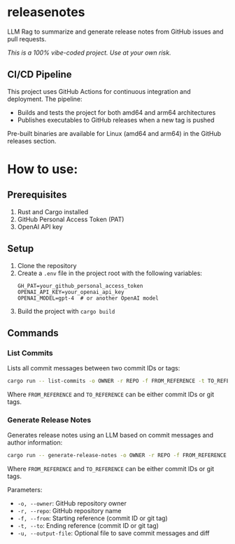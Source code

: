 # releasenotes
LLM Rag to summarize and generate release notes from GitHub issues and pull requests.

*This is a 100% vibe-coded project. Use at your own risk.*

## CI/CD Pipeline
This project uses GitHub Actions for continuous integration and deployment. The pipeline:
- Builds and tests the project for both amd64 and arm64 architectures
- Publishes executables to GitHub releases when a new tag is pushed

Pre-built binaries are available for Linux (amd64 and arm64) in the GitHub releases section.

# How to use:

## Prerequisites
1. Rust and Cargo installed
2. GitHub Personal Access Token (PAT)
3. OpenAI API key

## Setup
1. Clone the repository
2. Create a `.env` file in the project root with the following variables:
   ```
   GH_PAT=your_github_personal_access_token
   OPENAI_API_KEY=your_openai_api_key
   OPENAI_MODEL=gpt-4  # or another OpenAI model
   ```
3. Build the project with `cargo build`

## Commands

### List Commits
Lists all commit messages between two commit IDs or tags:

```bash
cargo run -- list-commits -o OWNER -r REPO -f FROM_REFERENCE -t TO_REFERENCE
```

Where `FROM_REFERENCE` and `TO_REFERENCE` can be either commit IDs or git tags.


### Generate Release Notes
Generates release notes using an LLM based on commit messages and author information:

```bash
cargo run -- generate-release-notes -o OWNER -r REPO -f FROM_REFERENCE -t TO_REFERENCE [-u OUTPUT_FILE]
```

Where `FROM_REFERENCE` and `TO_REFERENCE` can be either commit IDs or git tags.

Parameters:
- `-o, --owner`: GitHub repository owner
- `-r, --repo`: GitHub repository name
- `-f, --from`: Starting reference (commit ID or git tag)
- `-t, --to`: Ending reference (commit ID or git tag)
- `-u, --output-file`: Optional file to save commit messages and diff
